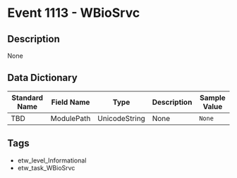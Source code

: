 # Event 1113 - WBioSrvc

## Description
None

## Data Dictionary
|Standard Name|Field Name|Type|Description|Sample Value|
|---|---|---|---|---|
|TBD|ModulePath|UnicodeString|None|`None`|

## Tags
* etw_level_Informational
* etw_task_WBioSrvc